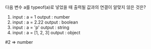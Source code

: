 다음 변수 a를 typeof(a)로 넣었을 때 출력될 값과의 연결이 알맞지 않은 것은?

1) input : a = 1 output : number
2) input : a = 2.22 output : boolean
3) input : a = 'p' output : string
4) input : a = [1, 2, 3] output : object

#2 => number